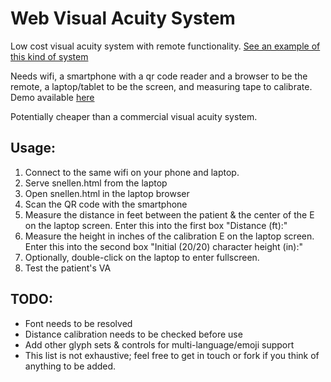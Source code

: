 # Web Visual Acuity System
Low cost visual acuity system with remote functionality. [See an example of this kind of system](https://acuitypro.com/)

Needs wifi, a smartphone with a qr code reader and a browser to be the remote, a laptop/tablet to be the screen, and measuring tape to calibrate. Demo available [here](https://sidlim.github.io/snellen)

Potentially cheaper than a commercial visual acuity system.

## Usage:
1) Connect to the same wifi on your phone and laptop.
2) Serve snellen.html from the laptop
3) Open snellen.html in the laptop browser
4) Scan the QR code with the smartphone
5) Measure the distance in feet between the patient & the center of the E on the laptop screen. Enter this into the first box "Distance (ft):"
6) Measure the height in inches of the calibration E on the laptop screen. Enter this into the second box "Initial (20/20) character height (in):"
7) Optionally, double-click on the laptop to enter fullscreen.
8) Test the patient's VA

## TODO:
- Font needs to be resolved
- Distance calibration needs to be checked before use
- Add other glyph sets & controls for multi-language/emoji support
- This list is not exhaustive; feel free to get in touch or fork if you think of anything to be added.
